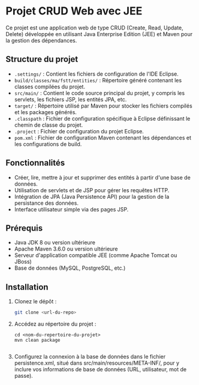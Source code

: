 # Projet CRUD Web avec JEE

Ce projet est une application web de type CRUD (Create, Read, Update, Delete) développée en utilisant Java Enterprise Edition (JEE) et Maven pour la gestion des dépendances.

## Structure du projet

- `.settings/` : Contient les fichiers de configuration de l'IDE Eclipse.
- `build/classes/ma/fstt/entities/` : Répertoire généré contenant les classes compilées du projet.
- `src/main/` : Contient le code source principal du projet, y compris les servlets, les fichiers JSP, les entités JPA, etc.
- `target/` : Répertoire utilisé par Maven pour stocker les fichiers compilés et les packages générés.
- `.classpath` : Fichier de configuration spécifique à Eclipse définissant le chemin de classe du projet.
- `.project` : Fichier de configuration du projet Eclipse.
- `pom.xml` : Fichier de configuration Maven contenant les dépendances et les configurations de build.

## Fonctionnalités

- Créer, lire, mettre à jour et supprimer des entités à partir d'une base de données.
- Utilisation de servlets et de JSP pour gérer les requêtes HTTP.
- Intégration de JPA (Java Persistence API) pour la gestion de la persistance des données.
- Interface utilisateur simple via des pages JSP.

## Prérequis

- Java JDK 8 ou version ultérieure
- Apache Maven 3.6.0 ou version ultérieure
- Serveur d'application compatible JEE (comme Apache Tomcat ou JBoss)
- Base de données (MySQL, PostgreSQL, etc.)

## Installation

1. Clonez le dépôt :

   ```bash
   git clone <url-du-repo>
   
2. Accédez au répertoire du projet :

   ```
   cd <nom-du-repertoire-du-projet>
   mvn clean package


3. Configurez la connexion à la base de données dans le fichier persistence.xml, situé dans src/main/resources/META-INF/, pour y inclure vos informations de base de données (URL, utilisateur, mot de passe).

